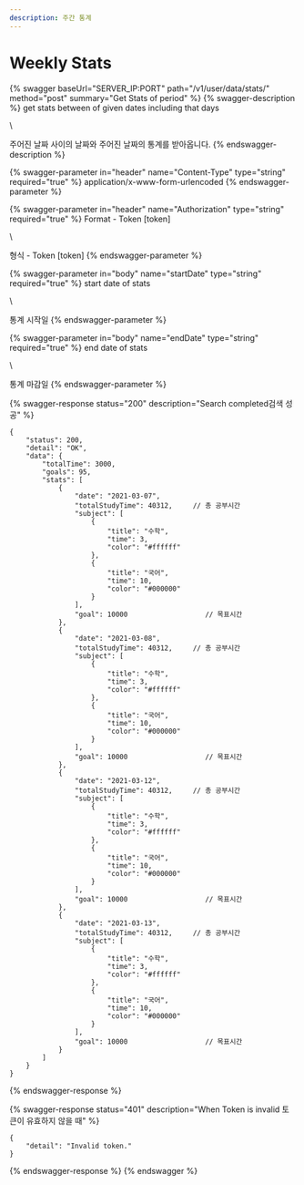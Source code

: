 ```yaml
---
description: 주간 통계
---
```


# Weekly Stats

{% swagger baseUrl="SERVER_IP:PORT" path="/v1/user/data/stats/" method="post" summary="Get Stats of period" %}
{% swagger-description %}
get stats between of given dates including that days

\


주어진 날짜 사이의 날짜와 주어진 날짜의 통계를 받아옵니다.
{% endswagger-description %}

{% swagger-parameter in="header" name="Content-Type" type="string" required="true" %}
application/x-www-form-urlencoded
{% endswagger-parameter %}

{% swagger-parameter in="header" name="Authorization" type="string" required="true" %}
Format - Token [token]

\


형식 - Token [token]
{% endswagger-parameter %}

{% swagger-parameter in="body" name="startDate" type="string" required="true" %}
start date of stats

\


통계 시작일
{% endswagger-parameter %}

{% swagger-parameter in="body" name="endDate" type="string" required="true" %}
end date of stats

\


통계 마감일
{% endswagger-parameter %}

{% swagger-response status="200" description="Search completed검색 성공" %}
```
{
    "status": 200,
    "detail": "OK",
    "data": {
        "totalTime": 3000,
        "goals": 95,
        "stats": [
            {
                "date": "2021-03-07",
                "totalStudyTime": 40312,     // 총 공부시간
                "subject": [
                    {
                        "title": "수학",
                        "time": 3,
                        "color": "#ffffff"
                    },
                    {
                        "title": "국어",
                        "time": 10,
                        "color": "#000000"
                    }
                ],
                "goal": 10000                   // 목표시간
            },
            {
                "date": "2021-03-08",
                "totalStudyTime": 40312,     // 총 공부시간
                "subject": [
                    {
                        "title": "수학",
                        "time": 3,
                        "color": "#ffffff"
                    },
                    {
                        "title": "국어",
                        "time": 10,
                        "color": "#000000"
                    }
                ],
                "goal": 10000                   // 목표시간
            },
            {
                "date": "2021-03-12",
                "totalStudyTime": 40312,     // 총 공부시간
                "subject": [
                    {
                        "title": "수학",
                        "time": 3,
                        "color": "#ffffff"
                    },
                    {
                        "title": "국어",
                        "time": 10,
                        "color": "#000000"
                    }
                ],
                "goal": 10000                   // 목표시간
            },
            {
                "date": "2021-03-13",
                "totalStudyTime": 40312,     // 총 공부시간
                "subject": [
                    {
                        "title": "수학",
                        "time": 3,
                        "color": "#ffffff"
                    },
                    {
                        "title": "국어",
                        "time": 10,
                        "color": "#000000"
                    }
                ],
                "goal": 10000                   // 목표시간
            }
        ]
    }
}

```
{% endswagger-response %}

{% swagger-response status="401" description="When Token is invalid
토큰이 유효하지 않을 때" %}
```
{
    "detail": "Invalid token."
}
```
{% endswagger-response %}
{% endswagger %}
